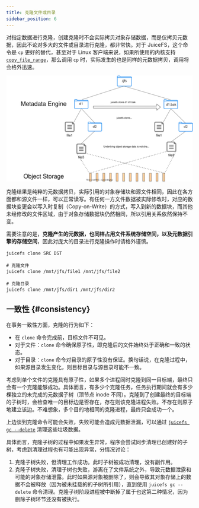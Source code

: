 ```yaml
---
title: 克隆文件或目录
sidebar_position: 6
---
```


对指定数据进行克隆，创建克隆时不会实际拷贝对象存储数据，而是仅拷贝元数据，因此不论对多大的文件或目录进行克隆，都非常快。对于 JuiceFS，这个命令是 `cp` 更好的替代，甚至对于 Linux 客户端来说，如果所使用的内核支持 [`copy_file_range`](https://man7.org/linux/man-pages/man2/copy_file_range.2.html)，那么调用 `cp` 时，实际发生的也是同样的元数据拷贝，调用将会格外迅速。

![clone](../images/juicefs-clone.svg)

克隆结果是纯粹的元数据拷贝，实际引用的对象存储块和源文件相同，因此在各方面都和源文件一样，可以正常读写。有任何一方文件数据被实际修改时，对应的数据块变更会以写入时复制（Copy-on-Write）的方式，写入到新的数据块，而其他未经修改的文件区域，由于对象存储数据块仍然相同，所以引用关系依然保持不变。

需要注意的是，**克隆产生的元数据，也同样占用文件系统存储空间，以及元数据引擎的存储空间**，因此对庞大的目录进行克隆操作时请格外谨慎。

```shell
juicefs clone SRC DST

# 克隆文件
juicefs clone /mnt/jfs/file1 /mnt/jfs/file2

# 克隆目录
juicefs clone /mnt/jfs/dir1 /mnt/jfs/dir2
```

## 一致性 {#consistency}

在事务一致性方面，克隆的行为如下：

- 在 `clone` 命令完成前，目标文件不可见。
- 对于文件：`clone` 命令确保原子性，即克隆后的文件始终处于正确和一致的状态。
- 对于目录：`clone` 命令对目录的原子性没有保证。换句话说，在克隆过程中，如果源目录发生变化，则目标目录与源目录可能不一致。

考虑到单个文件的克隆具有原子性，如果多个进程同时克隆到同一目标端，最终只会有一个克隆能够成功。具体而言，有多少个克隆任务，任务执行期间就会有多少棵独立的未完成的元数据子树（顶节点 inode 不同）。克隆到了创建最终的目标端的子树时，会检查唯一的目标边是否存在，存在则该克隆进程失败。不存在则原子地建立该边。不难想象，多个目的地相同的克隆进程，最终只会成功一个。

上边谈到克隆命令可能会失败，失败可能会造成元数据泄漏，可以通过 [`juicefs gc --delete`](../reference/command_reference.md#gc) 清理这些垃圾数据。

具体而言，克隆子树的过程中如果发生异常，程序会尝试同步清理已创建好的子树，考虑到清理过程也有可能出现异常，分情况讨论：

1. 克隆子树失败，但清理工作成功。此时子树被成功清理，没有副作用。
1. 克隆子树失败，清理子树也失败，游离在了文件系统之外，导致元数据泄露和可能的对象存储泄露。此时如果源对象被删除了，则会导致其对象存储上的数据不会被释放（因为被未挂载的的子树所引用），直到使用 `juicefs gc --delete` 命令清理。克隆子树阶段进程被中断掉了属于也这第二种情况，因为删除子树环节还没有被执行。
